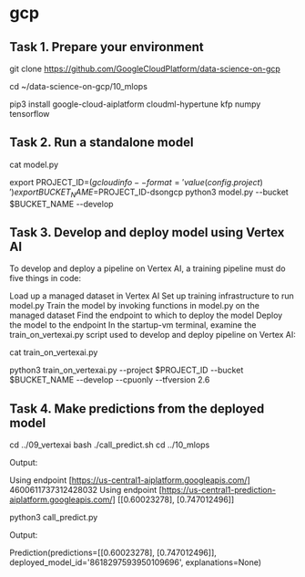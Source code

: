 # gcp

## Task 1. Prepare your environment
git clone https://github.com/GoogleCloudPlatform/data-science-on-gcp

cd ~/data-science-on-gcp/10_mlops

pip3 install google-cloud-aiplatform cloudml-hypertune kfp numpy tensorflow

## Task 2. Run a standalone model
cat model.py

export PROJECT_ID=$(gcloud info --format='value(config.project)')
export BUCKET_NAME=$PROJECT_ID-dsongcp
python3 model.py --bucket $BUCKET_NAME --develop

## Task 3. Develop and deploy model using Vertex AI
To develop and deploy a pipeline on Vertex AI, a training pipeline must do five things in code:

Load up a managed dataset in Vertex AI
Set up training infrastructure to run model.py
Train the model by invoking functions in model.py on the managed dataset
Find the endpoint to which to deploy the model
Deploy the model to the endpoint
In the startup-vm terminal, examine the train_on_vertexai.py script used to develop and deploy pipeline on Vertex AI:

cat train_on_vertexai.py

python3 train_on_vertexai.py --project $PROJECT_ID --bucket $BUCKET_NAME --develop --cpuonly --tfversion 2.6

## Task 4. Make predictions from the deployed model
cd ../09_vertexai
bash ./call_predict.sh
cd ../10_mlops

Output:

Using endpoint [https://us-central1-aiplatform.googleapis.com/]
4600611737312428032
Using endpoint [https://us-central1-prediction-aiplatform.googleapis.com/]
[[0.60023278], [0.747012496]]


python3 call_predict.py

Output:

Prediction(predictions=[[0.60023278], [0.747012496]], deployed_model_id='8618297593950109696', explanations=None)

